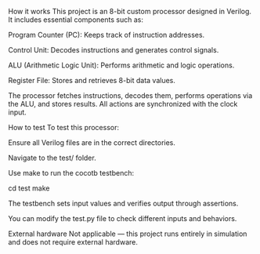 How it works
This project is an 8-bit custom processor designed in Verilog. It includes essential components such as:

Program Counter (PC): Keeps track of instruction addresses.

Control Unit: Decodes instructions and generates control signals.

ALU (Arithmetic Logic Unit): Performs arithmetic and logic operations.

Register File: Stores and retrieves 8-bit data values.

The processor fetches instructions, decodes them, performs operations via the ALU, and stores results. All actions are synchronized with the clock input.

How to test
To test this processor:

Ensure all Verilog files are in the correct directories.

Navigate to the test/ folder.

Use make to run the cocotb testbench:

cd test make

The testbench sets input values and verifies output through assertions.

You can modify the test.py file to check different inputs and behaviors.

External hardware
Not applicable — this project runs entirely in simulation and does not require external hardware.

